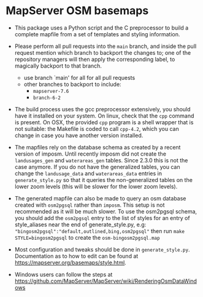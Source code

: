 # MapServer OSM basemaps

- This package uses a Python script and the C preprocessor to build a
  complete mapfile from a set of templates and styling information.

- Please perform all pull requests into the `main` branch, and 
  inside the pull request mention which branch to backport the changes to; 
  one of the repository managers will then apply the corresponding label, 
  to magically backport to that branch.

  - use branch `main' for all for all pull requests
  - other branches to backport to include:
    - `mapserver-7.6`
    - `branch-6-2`

- The build process uses the gcc preprocessor extensively, you should have it installed on your
  system. On linux, check that the `cpp` command is present. On OSX, the provided `cpp` program is a shell
  wrapper that is not suitable: the Makefile is coded to call `cpp-4.2`, which you can change in case
  you have another version installed.

- The mapfiles rely on the database schema as created by a recent version of imposm. Until recently
  imposm did not create the `landusages_gen` and `waterareas_gen` tables. Since 2.3.0 this is not the case anymore.
  If you do not have the generalized tables, you can change the `landusage_data` and `waterareas_data` entries in
  `generate_style.py` so that it queries the non-generalized
  tables on the lower zoom levels (this will be slower for the lower zoom levels).

- The generated mapfile can also be made to query an osm database created with `osm2pgsql` rather than `imposm`.
  This setup is not recommended as it will be much slower. To use the osm2pgsql schema, you should add the `osm2pgsql`
  entry to the list of styles for an entry of style_aliases near the end of generate_style.py, e.g:
  `"bingosm2pgsql":"default,outlined,bing,osm2pgsql"` then run `make STYLE=bingosm2pgsql` to create the `osm-bingosm2pgsql.map`

- Most configuration and tweaks should be done in `generate_style.py`.
  Documentation as to how to edit can be found at
  https://mapserver.org/basemaps/style.html.
  
- Windows users can follow the steps at https://github.com/MapServer/MapServer/wiki/RenderingOsmDataWindows
